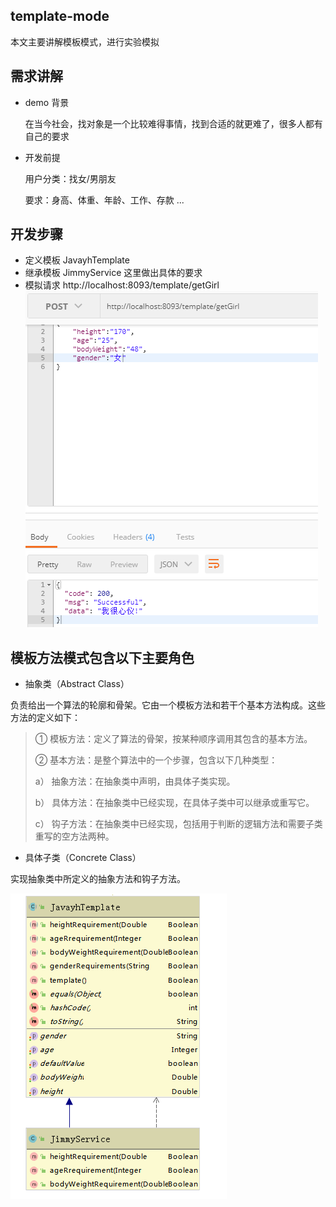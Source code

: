## template-mode

本文主要讲解模板模式，进行实验模拟

##  需求讲解

- demo 背景

    在当今社会，找对象是一个比较难得事情，找到合适的就更难了，很多人都有自己的要求
    
- 开发前提
    
    用户分类：找女/男朋友
    
    要求：身高、体重、年龄、工作、存款 ...
    
## 开发步骤

- 定义模板 JavayhTemplate
- 继承模板 JimmyService 这里做出具体的要求
- 模拟请求   http://localhost:8093/template/getGirl
![full stack developer tutorial](../doc/img/5.png)

## 模板方法模式包含以下主要角色

- 抽象类（Abstract Class）

负责给出一个算法的轮廓和骨架。它由一个模板方法和若干个基本方法构成。这些方法的定义如下：
>① 模板方法：定义了算法的骨架，按某种顺序调用其包含的基本方法。
>
>② 基本方法：是整个算法中的一个步骤，包含以下几种类型：
>
>a） 抽象方法：在抽象类中声明，由具体子类实现。
>
>b） 具体方法：在抽象类中已经实现，在具体子类中可以继承或重写它。
>
>c） 钩子方法：在抽象类中已经实现，包括用于判断的逻辑方法和需要子类重写的空方法两种。
- 具体子类（Concrete Class）

实现抽象类中所定义的抽象方法和钩子方法。

![full stack developer tutorial](../doc/img/6.png)
